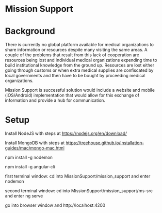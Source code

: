 # Mission Support

# Background
There is currently no global platform available for medical organizations to share information or resources despite many visiting the same areas. A couple of the problems that result from this lack of cooperation are resources being lost and individual medical organizations expending time to build institutional knowledge from the ground up. Resources are lost either going through customs or when extra medical supplies are confiscated by local governments and then have to be bought by proceeding medical organizations. 

Mission Support is successful solution would include a website and mobile (iOS/Android) implementation that would allow for this exchange of information and provide a hub for communication. 

# Setup
Install NodeJS with steps at https://nodejs.org/en/download/

Install MongoDB with steps at https://treehouse.github.io/installation-guides/mac/mongo-mac.html

npm install -g nodemon

npm install -g angular-cli

first terminal window: cd into MissionSupport/mission_support and enter nodemon

second terminal window: cd into MissionSupport/mission_support/ms-src and enter ng serve

go into browser window and http://localhost:4200
